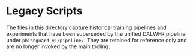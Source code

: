 # Legacy Scripts

The files in this directory capture historical training pipelines and experiments that
have been superseded by the unified DALWFR pipeline under `phishguard_v1/pipeline/`.
They are retained for reference only and are no longer invoked by the main tooling.
